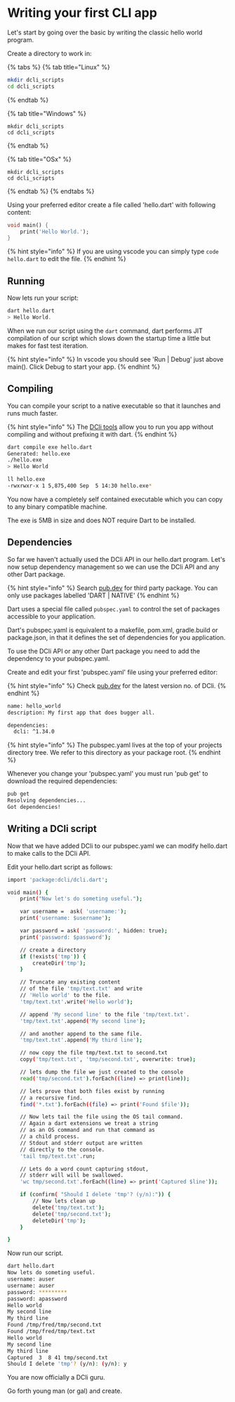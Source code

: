 # Writing your first CLI app

Let's start by going over the basic by writing the classic hello world program.

Create a directory to work in:

{% tabs %}
{% tab title="Linux" %}
```bash
mkdir dcli_scripts
cd dcli_scripts
```
{% endtab %}

{% tab title="Windows" %}
```
mkdir dcli_scripts
cd dcli_scripts
```
{% endtab %}

{% tab title="OSx" %}
```
mkdir dcli_scripts
cd dcli_scripts
```
{% endtab %}
{% endtabs %}

Using your preferred editor create a file called 'hello.dart' with following content:

```dart
void main() {
    print('Hello World.');
}
```

{% hint style="info" %}
If you are using vscode you can simply type `code hello.dart` to edit the file.
{% endhint %}

## Running

Now lets run your script:

```dart
dart hello.dart
> Hello World.
```

When we run our script using the `dart` command, dart performs JIT compilation of our script which slows down the startup time a little but makes for fast test iteration.

{% hint style="info" %}
In vscode you should see 'Run | Debug' just above main(). Click Debug to start your app.
{% endhint %}

## Compiling

You can compile your script to a native executable so that it launches and runs much faster.

{% hint style="info" %}
The [DCli tools](dcli-tools-1/dcli-tools.md) allow you to run you app without compiling and without prefixing it with dart.
{% endhint %}

```bash
dart compile exe hello.dart
Generated: hello.exe
./hello.exe
> Hello World

ll hello.exe
-rwxrwxr-x 1 5,875,400 Sep  5 14:30 hello.exe*
```

You now have a completely self contained executable which you can copy to any binary compatible machine.

The exe is 5MB in size and does NOT require Dart to be installed.

## Dependencies

So far we haven't actually used the DCli API in our hello.dart program. Let's now setup dependency management so we can use the DCli API and any other Dart package.

{% hint style="info" %}
Search [pub.dev](https://pub.dev/) for third party package. You can only use packages labelled 'DART | NATIVE'
{% endhint %}

Dart uses a special file called `pubspec.yaml` to control the set of packages accessible to your application.

Dart's pubspec.yaml is equivalent to a makefile, pom.xml, gradle.build or package.json, in that it defines the set of dependencies for you application.

To use the DCli API or any other Dart package you need to add the dependency to your pubspec.yaml.

Create and edit your first 'pubspec.yaml' file using your preferred editor:

{% hint style="info" %}
Check [pub.dev](https://pub.dev/packages/dcli/install) for the latest version no. of DCli.
{% endhint %}

```bash
name: hello_world
description: My first app that does bugger all.

dependencies:
  dcli: ^1.34.0
```

{% hint style="info" %}
The pubspec.yaml lives at the top of your projects directory tree. We refer to this directory as your package root.
{% endhint %}

Whenever you change your 'pubspec.yaml' you must run 'pub get' to download the required dependencies:

```bash
pub get
Resolving dependencies... 
Got dependencies!
```

## Writing a DCli script

Now that we have added DCli to our pubspec.yaml we can modify hello.dart to make calls to the DCli API.

Edit your hello.dart script as follows:

```bash
import 'package:dcli/dcli.dart';

void main() {
    print("Now let's do someting useful.");

    var username =  ask( 'username:');
    print('username: $username');

    var password = ask( 'password:', hidden: true);
    print('password: $password');

    // create a directory
    if (!exists('tmp')) {
        createDir('tmp');
    }

    // Truncate any existing content
    // of the file 'tmp/text.txt' and write
    // 'Hello world' to the file.
    'tmp/text.txt'.write('Hello world');

    // append 'My second line' to the file 'tmp/text.txt'.
    'tmp/text.txt'.append('My second line');

    // and another append to the same file.
    'tmp/text.txt'.append('My third line');

    // now copy the file tmp/text.txt to second.txt
    copy('tmp/text.txt', 'tmp/second.txt', overwrite: true);

    // lets dump the file we just created to the console
    read('tmp/second.txt').forEach((line) => print(line));

    // lets prove that both files exist by running
    // a recursive find.
    find('*.txt').forEach((file) => print('Found $file'));

    // Now lets tail the file using the OS tail command.
    // Again a dart extensions we treat a string
    // as an OS command and run that command as 
    // a child process.
    // Stdout and stderr output are written
    // directly to the console.
    'tail tmp/text.txt'.run;

    // Lets do a word count capturing stdout,
    // stderr will will be swallowed.
    'wc tmp/second.txt'.forEach((line) => print('Captured $line'));

    if (confirm( "Should I delete 'tmp'? (y/n):")) {
        // Now lets clean up
        delete('tmp/text.txt');
        delete('tmp/second.txt');
        deleteDir('tmp');
    }

}
```

Now run our script.

```bash
dart hello.dart
Now lets do someting useful.
username: auser
username: auser
password: *********
password: apassword
Hello world
My second line
My third line
Found /tmp/fred/tmp/second.txt
Found /tmp/fred/tmp/text.txt
Hello world
My second line
My third line
Captured  3  8 41 tmp/second.txt
Should I delete 'tmp'? (y/n): (y/n): y
```

You are now officially a DCli guru.

Go forth young man (or gal) and create.
